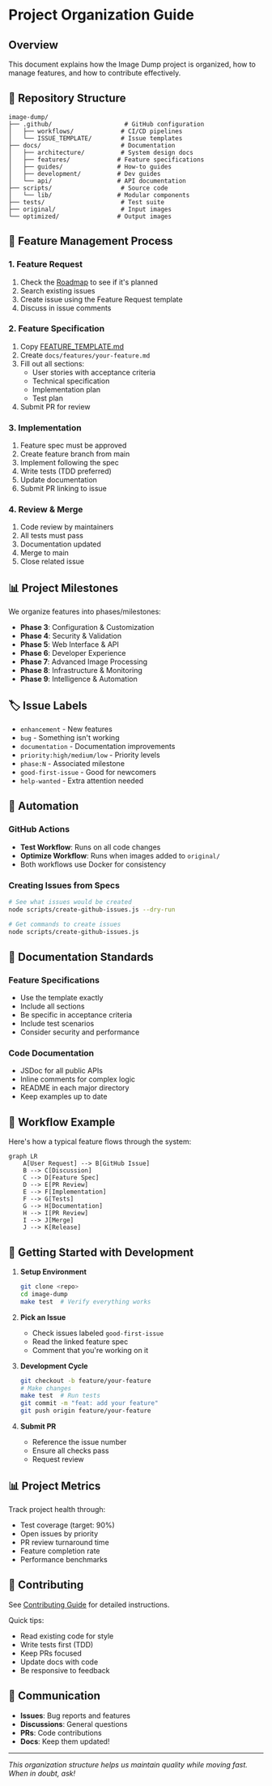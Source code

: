 # Project Organization Guide

## Overview

This document explains how the Image Dump project is organized, how to manage features, and how to contribute effectively.

## 📁 Repository Structure

```
image-dump/
├── .github/                    # GitHub configuration
│   ├── workflows/             # CI/CD pipelines
│   └── ISSUE_TEMPLATE/        # Issue templates
├── docs/                      # Documentation
│   ├── architecture/          # System design docs
│   ├── features/             # Feature specifications
│   ├── guides/               # How-to guides
│   ├── development/          # Dev guides
│   └── api/                  # API documentation
├── scripts/                   # Source code
│   └── lib/                  # Modular components
├── tests/                     # Test suite
├── original/                  # Input images
└── optimized/                # Output images
```

## 🎯 Feature Management Process

### 1. Feature Request
1. Check the [Roadmap](ROADMAP.md) to see if it's planned
2. Search existing issues
3. Create issue using the Feature Request template
4. Discuss in issue comments

### 2. Feature Specification
1. Copy [FEATURE_TEMPLATE.md](features/FEATURE_TEMPLATE.md)
2. Create `docs/features/your-feature.md`
3. Fill out all sections:
   - User stories with acceptance criteria
   - Technical specification
   - Implementation plan
   - Test plan
4. Submit PR for review

### 3. Implementation
1. Feature spec must be approved
2. Create feature branch from main
3. Implement following the spec
4. Write tests (TDD preferred)
5. Update documentation
6. Submit PR linking to issue

### 4. Review & Merge
1. Code review by maintainers
2. All tests must pass
3. Documentation updated
4. Merge to main
5. Close related issue

## 📊 Project Milestones

We organize features into phases/milestones:

- **Phase 3**: Configuration & Customization
- **Phase 4**: Security & Validation
- **Phase 5**: Web Interface & API
- **Phase 6**: Developer Experience
- **Phase 7**: Advanced Image Processing
- **Phase 8**: Infrastructure & Monitoring
- **Phase 9**: Intelligence & Automation

## 🏷️ Issue Labels

- `enhancement` - New features
- `bug` - Something isn't working
- `documentation` - Documentation improvements
- `priority:high/medium/low` - Priority levels
- `phase:N` - Associated milestone
- `good-first-issue` - Good for newcomers
- `help-wanted` - Extra attention needed

## 🤖 Automation

### GitHub Actions
- **Test Workflow**: Runs on all code changes
- **Optimize Workflow**: Runs when images added to `original/`
- Both workflows use Docker for consistency

### Creating Issues from Specs
```bash
# See what issues would be created
node scripts/create-github-issues.js --dry-run

# Get commands to create issues
node scripts/create-github-issues.js
```

## 📝 Documentation Standards

### Feature Specifications
- Use the template exactly
- Include all sections
- Be specific in acceptance criteria
- Include test scenarios
- Consider security and performance

### Code Documentation
- JSDoc for all public APIs
- Inline comments for complex logic
- README in each major directory
- Keep examples up to date

## 🔄 Workflow Example

Here's how a typical feature flows through the system:

```mermaid
graph LR
    A[User Request] --> B[GitHub Issue]
    B --> C[Discussion]
    C --> D[Feature Spec]
    D --> E[PR Review]
    E --> F[Implementation]
    F --> G[Tests]
    G --> H[Documentation]
    H --> I[PR Review]
    I --> J[Merge]
    J --> K[Release]
```

## 🚀 Getting Started with Development

1. **Setup Environment**
   ```bash
   git clone <repo>
   cd image-dump
   make test  # Verify everything works
   ```

2. **Pick an Issue**
   - Check issues labeled `good-first-issue`
   - Read the linked feature spec
   - Comment that you're working on it

3. **Development Cycle**
   ```bash
   git checkout -b feature/your-feature
   # Make changes
   make test  # Run tests
   git commit -m "feat: add your feature"
   git push origin feature/your-feature
   ```

4. **Submit PR**
   - Reference the issue number
   - Ensure all checks pass
   - Request review

## 📊 Project Metrics

Track project health through:
- Test coverage (target: 90%)
- Open issues by priority
- PR review turnaround time
- Feature completion rate
- Performance benchmarks

## 🤝 Contributing

See [Contributing Guide](development/contributing.md) for detailed instructions.

Quick tips:
- Read existing code for style
- Write tests first (TDD)
- Keep PRs focused
- Update docs with code
- Be responsive to feedback

## 📮 Communication

- **Issues**: Bug reports and features
- **Discussions**: General questions
- **PRs**: Code contributions
- **Docs**: Keep them updated!

---

*This organization structure helps us maintain quality while moving fast. When in doubt, ask!*